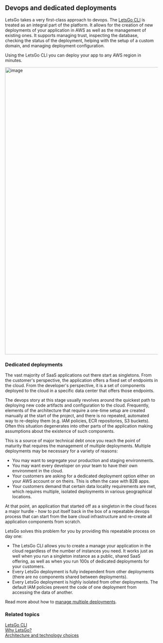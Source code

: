 ## Devops and dedicated deployments

LetsGo takes a very first-class approach to devops. The [LetsGo CLI](../reference/letsgo-cli.md) is treated as an integral part of the platform. It allows for the creation of new deployments of your application in AWS as well as the management of existing ones. It supports managing trust, inspecting the database, checking the status of the deployment, helping with the setup of a custom domain, and managing deployment configuration.

Using the LetsGo CLI you can deploy your app to any AWS region in minutes.

<img width="943" alt="image" src="https://github.com/tjanczuk/letsgo/assets/822369/2858f3c0-28aa-4142-b105-6759574eeb83">

### Dedicated deployments

The vast majority of SaaS applications out there start as singletons. From the customer's perspective, the application offers a fixed set of endpoints in the cloud. From the developer's perspective, it is a set of components deployed to the cloud in a specific data center that offers those endpoints.

The devops story at this stage usually revolves around the quickest path to deploying new code artifacts and configuration to the cloud. Frequently, elements of the architecture that require a one-time setup are created manually at the start of the project, and there is no repeated, automated way to re-deploy them (e.g. IAM policies, ECR repositories, S3 buckets). Often this situation degenerates into other parts of the application making assumptions about the existence of such components.

This is a source of major technical debt once you reach the point of maturity that requires the management of multiple deployments. Multiple deployments may be necessary for a variety of reasons:

- You may want to segregate your production and staging environments.
- You may want every developer on your team to have their own environment in the cloud.
- Your customers are asking for a dedicated deployment option either on your AWS account or on theirs. This is often the case with B2B apps.
- Your customers demand that certain data locality requirements are met, which requires multiple, isolated deployments in various geographical locations.

At that point, an application that started off as a singleton in the cloud faces a major hurdle - how to put itself back in the box of a repeatable devops process that can start from the bare cloud infrastructure and re-create all application components from scratch.

LetsGo solves this problem for you by providing this repeatable process on day one:

- The LetsGo CLI allows you to create a manage your application in the cloud regardless of the number of instances you need. It works just as well when you run a singleton instance as a public, shared SaaS offering, as well as when you run 100s of dedicated deployments for your customers.
- Every LetsGo deployment is fully independent from other deployments (there are no components shared between deployments).
- Every LetsGo deployment is highly isolated from other deployments. The default IAM policies prevent the code of one deployment from accessing the data of another.

Read more about how to [manage multiple deployments](../how-to/manage-multiple-deployments.md).

### Related topics

[LetsGo CLI](../reference/letsgo-cli.md)  
[Why LetsGo?](../backgound/why.md)  
[Architecture and technology choices](./architecture-and-technology-choices.md)
